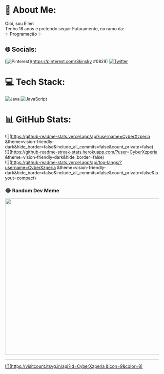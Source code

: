 # 💫 About Me:
Oioi, sou Ellen<br>Tenho 18 anos e pretendo seguir Futuramente, no ramo da:<br>✨ Programação ✨


## 🌐 Socials:
[![Pinterest](https://img.shields.io/badge/Pinterest-%23E60023.svg?logo=Pinterest&logoColor=white)](https://pinterest.com/Skinsky #0829) [![Twitter](https://img.shields.io/badge/Twitter-%231DA1F2.svg?logo=Twitter&logoColor=white)](https://twitter.com/ElisVgh ) 

# 💻 Tech Stack:
![Java](https://img.shields.io/badge/java-%23ED8B00.svg?style=for-the-badge&logo=java&logoColor=white) ![JavaScript](https://img.shields.io/badge/javascript-%23323330.svg?style=for-the-badge&logo=javascript&logoColor=%23F7DF1E)
# 📊 GitHub Stats:
![](https://github-readme-stats.vercel.app/api?username=CyberXzperia &theme=vision-friendly-dark&hide_border=false&include_all_commits=false&count_private=false)<br/>
![](https://github-readme-streak-stats.herokuapp.com/?user=CyberXzperia &theme=vision-friendly-dark&hide_border=false)<br/>
![](https://github-readme-stats.vercel.app/api/top-langs/?username=CyberXzperia &theme=vision-friendly-dark&hide_border=false&include_all_commits=false&count_private=false&layout=compact)

### 😂 Random Dev Meme
<img src="https://random-memer.herokuapp.com/" width="512px"/>

---
[![](https://visitcount.itsvg.in/api?id=CyberXzperia &icon=9&color=8)](https://visitcount.itsvg.in)

<!-- Proudly created with GPRM ( https://gprm.itsvg.in ) -->
